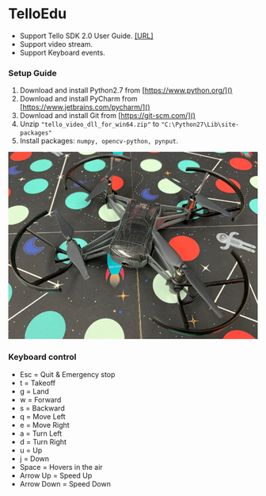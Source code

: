 # TelloEdu
* Support Tello SDK 2.0 User Guide. [[URL]](https://dl-cdn.ryzerobotics.com/downloads/Tello/Tello%20SDK%202.0%20User%20Guide.pdf)
* Support video stream.
* Support Keyboard events.

### Setup Guide
1. Download and install Python2.7 from [https://www.python.org/]()
2. Download and install PyCharm from [https://www.jetbrains.com/pycharm/]()
3. Download and install Git from [https://git-scm.com/]()
4. Unzip `"tello_video_dll_for_win64.zip"` to `"C:\Python27\Lib\site-packages"`
5. Install packages: `numpy, opencv-python, pynput`.

![image](https://github.com/supercatex/TelloEdu/raw/master/images/telloedu.jpg)

### Keyboard control
* Esc = Quit & Emergency stop
* t = Takeoff
* g = Land
* w = Forward
* s = Backward
* q = Move Left
* e = Move Right
* a = Turn Left
* d = Turn Right
* u = Up
* j = Down
* Space = Hovers in the air
* Arrow Up = Speed Up
* Arrow Down = Speed Down
